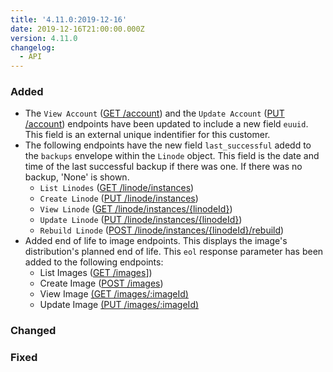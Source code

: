 ```yaml
---
title: '4.11.0:2019-12-16'
date: 2019-12-16T21:00:00.000Z
version: 4.11.0
changelog:
  - API
---
```

### Added

* The `View Account` ([GET /account](https://developers.linode.com/api/docs/v4/account)) and the `Update Account` ([PUT /account](https://developers.linode.com/api/docs/v4/account)) endpoints have been updated to include a new field `euuid`. This field is an external unique indentifier for this customer.
* The following endpoints have the new field `last_successful` adedd to the `backups` envelope within the `Linode` object. This field is the date and time of the last successful backup if there was one. If there was no backup, 'None' is shown.
  * `List Linodes` ([GET /linode/instances](https://developers.linode.com/api/docs/v4/linode/instances))
  * `Create Linode` ([PUT /linode/instances](https://developers.linode.com/api/docs/v4/linode/instances))
  * `View Linode` ([GET /linode/instances/{linodeId}](https://developers.linode.com/api/docs/v4/linode/instances/{linodeId}))
  * `Update Linode` ([PUT /linode/instances/{linodeId}](https://developers.linode.com/api/docs/v4/linode/instances/{linodeId}))
  * `Rebuild Linode` ([POST /linode/instances/{linodeId}/rebuild](https://developers.linode.com/api/docs/v4/linode/instances/{linodeId}/rebuild))
* Added end of life to image endpoints. This displays the image's distribution's planned end of life. This `eol` response parameter has been added to the following endpoints:
  * List Images ([GET /images](https://developers.linode.com/api/v4/images)])
  * Create Image ([POST /images](https://developers.linode.com/api/v4/images#post))
  * View Image [(GET /images/:imageId)](https://developers.linode.com/api/v4/images-image-id)
  * Update Image [(PUT /images/:imageId)](https://developers.linode.com/api/v4/images-image-id#put)

### Changed

### Fixed

